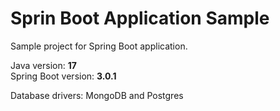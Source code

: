 # Sprin Boot Application Sample

Sample project for Spring Boot application.

Java version: <b>17</b> <br>
Spring Boot version: <b>3.0.1</b>

Database drivers: MongoDB and Postgres
